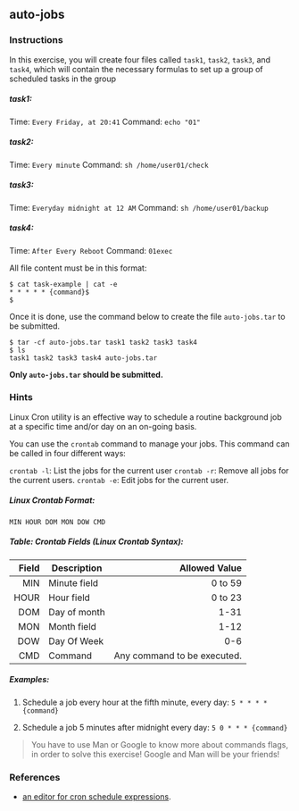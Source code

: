 ## auto-jobs

### Instructions

In this exercise, you will create four files called `task1`, `task2`, `task3`, and `task4`, which will contain the necessary formulas to set up a group of scheduled tasks in the group

##### task1:

Time: `Every Friday, at 20:41`
Command: `echo "01"`

##### task2:

Time: `Every minute`
Command: `sh /home/user01/check`

##### task3:

Time: `Everyday midnight at 12 AM`
Command: `sh /home/user01/backup`

##### task4:

Time: `After Every Reboot`
Command: `01exec`

All file content must be in this format:

```console
$ cat task-example | cat -e
* * * * * {command}$
$
```

Once it is done, use the command below to create the file `auto-jobs.tar` to be submitted.

```console
$ tar -cf auto-jobs.tar task1 task2 task3 task4
$ ls
task1 task2 task3 task4 auto-jobs.tar
```

**Only `auto-jobs.tar` should be submitted.**

### Hints

Linux Cron utility is an effective way to schedule a routine background job at a specific time and/or day on an on-going basis.

You can use the `crontab` command to manage your jobs. This command can be called in four different ways:

`crontab -l`: List the jobs for the current user
`crontab -r`: Remove all jobs for the current users.
`crontab -e`: Edit jobs for the current user.

##### Linux Crontab Format:

`MIN HOUR DOM MON DOW CMD`

##### Table: Crontab Fields (Linux Crontab Syntax):

| Field | Description  |               Allowed Value |
| ----: | ------------ | --------------------------: |
|   MIN | Minute field |                     0 to 59 |
|  HOUR | Hour field   |                     0 to 23 |
|   DOM | Day of month |                        1-31 |
|   MON | Month field  |                        1-12 |
|   DOW | Day Of Week  |                         0-6 |
|   CMD | Command      | Any command to be executed. |

##### Examples:

1. Schedule a job every hour at the fifth minute, every day: `5 * * * * {command}`

2. Schedule a job 5 minutes after midnight every day: `5 0 * * * {command}`

> You have to use Man or Google to know more about commands flags, in order to solve this exercise!
> Google and Man will be your friends!

### References

- [an editor for cron schedule expressions](https://crontab.guru/).
